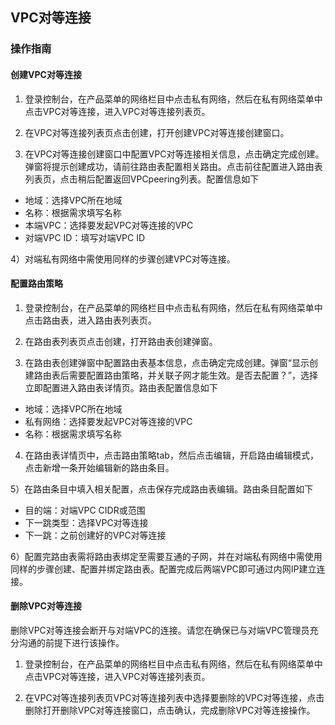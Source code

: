 ## **VPC对等连接**

### **操作指南**



#### **创建VPC对等连接**

1) 登录控制台，在产品菜单的网络栏目中点击私有网络，然后在私有网络菜单中点击VPC对等连接，进入VPC对等连接列表页。

2) 在VPC对等连接列表页点击创建，打开创建VPC对等连接创建窗口。

3) 在VPC对等连接创建窗口中配置VPC对等连接相关信息，点击确定完成创建。弹窗将提示创建成功，请前往路由表配置相关路由。点击前往配置进入路由表列表页，点击稍后配置返回VPCpeering列表。配置信息如下

- 地域：选择VPC所在地域
- 名称：根据需求填写名称
- 本端VPC：选择要发起VPC对等连接的VPC
- 对端VPC ID：填写对端VPC ID

4）对端私有网络中需使用同样的步骤创建VPC对等连接。



#### 配置路由策略

1) 登录控制台，在产品菜单的网络栏目中点击私有网络，然后在私有网络菜单中点击路由表，进入路由表列表页。

2) 在路由表列表页点击创建，打开路由表创建弹窗。

3) 在路由表创建弹窗中配置路由表基本信息，点击确定完成创建。弹窗“显示创建路由表后需要配置路由策略，并关联子网才能生效。是否去配置？”，选择立即配置进入路由表详情页。路由表配置信息如下

- 地域：选择VPC所在地域
- 私有网络：选择要发起VPC对等连接的VPC
- 名称：根据需求填写名称

4) 在路由表详情页中，点击路由策略tab，然后点击编辑，开启路由编辑模式，点击新增一条开始编辑新的路由条目。

5）在路由条目中填入相关配置，点击保存完成路由表编辑。路由条目配置如下

- 目的端：对端VPC CIDR或范围
- 下一跳类型：选择VPC对等连接
- 下一跳：之前创建好的VPC对等连接

6）配置完路由表需将路由表绑定至需要互通的子网，并在对端私有网络中需使用同样的步骤创建、配置并绑定路由表。配置完成后两端VPC即可通过内网IP建立连接。



#### 删除VPC对等连接

删除VPC对等连接会断开与对端VPC的连接。请您在确保已与对端VPC管理员充分沟通的前提下进行该操作。

1) 登录控制台，在产品菜单的网络栏目中点击私有网络，然后在私有网络菜单中点击VPC对等连接，进入VPC对等连接列表页。

2) 在VPC对等连接列表页VPC对等连接列表中选择要删除的VPC对等连接，点击删除打开删除VPC对等连接窗口，点击确认，完成删除VPC对等连接操作。